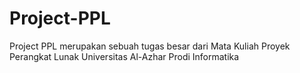 # Project-PPL
Project PPL merupakan sebuah tugas besar dari Mata Kuliah Proyek Perangkat Lunak Universitas Al-Azhar Prodi Informatika
